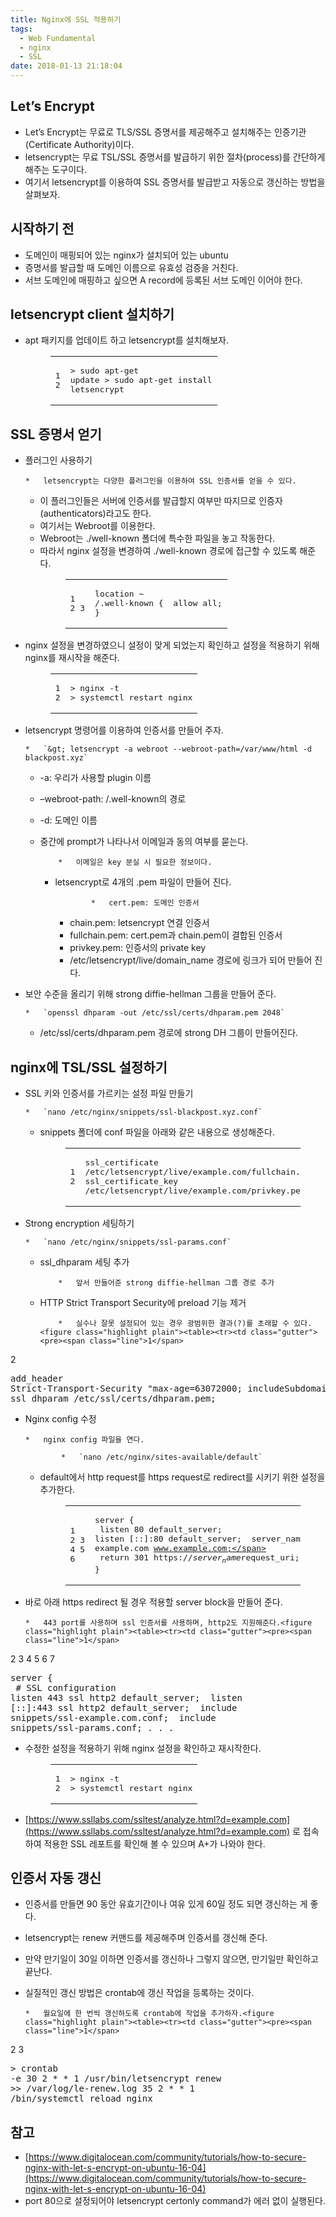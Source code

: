 ```yaml
---
title: Nginx에 SSL 적용하기
tags:
  - Web Fundamental
  - nginx
  - SSL
date: 2018-01-13 21:18:04
---
```


## [](#Let’s-Encrypt "Let’s Encrypt")Let’s Encrypt

*   Let’s Encrypt는 무료로 TLS/SSL 증명서를 제공해주고 설치해주는 인증기관(Certificate Authority)이다.
*   letsencrypt는 무료 TSL/SSL 증명서를 발급하기 위한 절차(process)를 간단하게 해주는 도구이다.
*   여기서 letsencrypt를 이용하여 SSL 증명서를 발급받고 자동으로 갱신하는 방법을 살펴보자.

## [](#시작하기-전 "시작하기 전")시작하기 전

*   도메인이 매핑되어 있는 nginx가 설치되어 있는 ubuntu
*   증명서를 발급할 때 도메인 이름으로 유효성 검증을 거친다.
*   서브 도메인에 매핑하고 싶으면 A record에 등록된 서브 도메인 이어야 한다.

## [](#letsencrypt-client-설치하기 "letsencrypt client 설치하기")letsencrypt client 설치하기

*   apt 패키지를 업데이트 하고 letsencrypt를 설치해보자.<figure class="highlight plain"><table><tr><td class="gutter"><pre><span class="line">1</span>
<span class="line">2</span>
</pre></td><td class="code"><pre><span class="line">&gt; sudo apt-get update</span>
<span class="line">&gt; sudo apt-get install letsencrypt</span>
</pre></td></tr></table></figure>

## [](#SSL-증명서-얻기 "SSL 증명서 얻기")SSL 증명서 얻기

*   플러그인 사용하기

        *   letsencrypt는 다양한 플러그인을 이용하여 SSL 인증서를 얻을 수 있다.
    *   이 플러그인들은 서버에 인증서를 발급할지 여부만 따지므로 인증자(authenticators)라고도 한다.
    *   여기서는 Webroot를 이용한다.
    *   Webroot는 ./well-known 폴더에 특수한 파일을 놓고 작동한다.
    *   따라서 nginx 설정을 변경하여 ./well-known 경로에 접근할 수 있도록 해준다.<figure class="highlight plain"><table><tr><td class="gutter"><pre><span class="line">1</span>
<span class="line">2</span>
<span class="line">3</span>
</pre></td><td class="code"><pre><span class="line">location ~ /.well-known &#123;</span>
<span class="line">    allow all;</span>
<span class="line">&#125;</span>
</pre></td></tr></table></figure>

*   nginx 설정을 변경하였으니 설정이 맞게 되었는지 확인하고 설정을 적용하기 위해 nginx를 재시작을 해준다.<figure class="highlight plain"><table><tr><td class="gutter"><pre><span class="line">1</span>
<span class="line">2</span>
</pre></td><td class="code"><pre><span class="line">&gt; nginx -t</span>
<span class="line">&gt; systemctl restart nginx</span>
</pre></td></tr></table></figure>

*   letsencrypt 명령어를 이용하여 인증서를 만들어 주자.

        *   `&gt; letsencrypt -a webroot --webroot-path=/var/www/html -d blackpost.xyz`
    *   -a: 우리가 사용할 plugin 이름
    *   –webroot-path: /.well-known의 경로
    *   -d: 도메인 이름
    *   중간에 prompt가 나타나서 이메일과 동의 여부를 묻는다.

                *   이메일은 key 분실 시 필요한 정보이다.
        *   letsencrypt로 4개의 .pem 파일이 만들어 진다.

                        *   cert.pem: 도메인 인증서
            *   chain.pem: letsencrypt 연결 인증서
            *   fullchain.pem: cert.pem과 chain.pem이 결합된 인증서
            *   privkey.pem: 인증서의 private key
            *   /etc/letsencrypt/live/domain_name 경로에 링크가 되어 만들어 진다.
*   보안 수준을 올리기 위해 strong diffie-hellman 그룹을 만들어 준다.

        *   `openssl dhparam -out /etc/ssl/certs/dhparam.pem 2048`
    *   /etc/ssl/certs/dhparam.pem 경로에 strong DH 그룹이 만들어진다.

## [](#nginx에-TSL-SSL-설정하기 "nginx에 TSL/SSL 설정하기")nginx에 TSL/SSL 설정하기

*   SSL 키와 인증서를 가르키는 설정 파일 만들기

        *   `nano /etc/nginx/snippets/ssl-blackpost.xyz.conf`
    *   snippets 폴더에 conf 파일을 아래와 같은 내용으로 생성해준다.<figure class="highlight plain"><table><tr><td class="gutter"><pre><span class="line">1</span>
<span class="line">2</span>
</pre></td><td class="code"><pre><span class="line">ssl_certificate /etc/letsencrypt/live/example.com/fullchain.pem;</span>
<span class="line">ssl_certificate_key /etc/letsencrypt/live/example.com/privkey.pem;</span>
</pre></td></tr></table></figure>

*   Strong encryption 세팅하기

        *   `nano /etc/nginx/snippets/ssl-params.conf`
    *   ssl_dhparam 세팅 추가

                *   앞서 만들어준 strong diffie-hellman 그룹 경로 추가
    *   HTTP Strict Transport Security에 preload 기능 제거

                *   실수나 잘못 설정되어 있는 경우 광범위한 결과(?)를 초래할 수 있다.<figure class="highlight plain"><table><tr><td class="gutter"><pre><span class="line">1</span>
<span class="line">2</span>
</pre></td><td class="code"><pre><span class="line">add_header Strict-Transport-Security &quot;max-age=63072000; includeSubdomains&quot;;</span>
<span class="line">ssl_dhparam /etc/ssl/certs/dhparam.pem;</span>
</pre></td></tr></table></figure>

*   Nginx config 수정

        *   nginx config 파일을 연다.

                *   `nano /etc/nginx/sites-available/default`
    *   default에서 http request를 https request로 redirect를 시키기 위한 설정을 추가한다.<figure class="highlight plain"><table><tr><td class="gutter"><pre><span class="line">1</span>
<span class="line">2</span>
<span class="line">3</span>
<span class="line">4</span>
<span class="line">5</span>
<span class="line">6</span>
</pre></td><td class="code"><pre><span class="line">server &#123;</span>
<span class="line">    listen 80 default_server;</span>
<span class="line">    listen [::]:80 default_server;</span>
<span class="line">    server_name example.com www.example.com;</span>
<span class="line">    return 301 https://$server_name$request_uri;</span>
<span class="line">&#125;</span>
</pre></td></tr></table></figure>

*   바로 아래 https redirect 될 경우 적용할 server block을 만들어 준다.

        *   443 port를 사용하며 ssl 인증서를 사용하며, http2도 지원해준다.<figure class="highlight plain"><table><tr><td class="gutter"><pre><span class="line">1</span>
<span class="line">2</span>
<span class="line">3</span>
<span class="line">4</span>
<span class="line">5</span>
<span class="line">6</span>
<span class="line">7</span>
</pre></td><td class="code"><pre><span class="line">server &#123;</span>
<span class="line">    # SSL configuration</span>
<span class="line">    listen 443 ssl http2 default_server;</span>
<span class="line">    listen [::]:443 ssl http2 default_server;</span>
<span class="line">    include snippets/ssl-example.com.conf;</span>
<span class="line">    include snippets/ssl-params.conf;</span>
<span class="line">. . .</span>
</pre></td></tr></table></figure>

*   수정한 설정을 적용하기 위해 nginx 설정을 확인하고 재시작한다.<figure class="highlight plain"><table><tr><td class="gutter"><pre><span class="line">1</span>
<span class="line">2</span>
</pre></td><td class="code"><pre><span class="line">&gt; nginx -t</span>
<span class="line">&gt; systemctl restart nginx</span>
</pre></td></tr></table></figure>

*   [https://www.ssllabs.com/ssltest/analyze.html?d=example.com](https://www.ssllabs.com/ssltest/analyze.html?d=example.com) 로 접속하여 적용한 SSL 레포트를 확인해 볼 수 있으며 A+가 나와야 한다.

## [](#인증서-자동-갱신 "인증서 자동 갱신")인증서 자동 갱신

*   인증서를 만들면 90 동안 유효기간이나 여유 있게 60일 정도 되면 갱신하는 게 좋다.
*   letsencrypt는 renew 커맨드를 제공해주며 인증서를 갱신해 준다.
*   만약 만기일이 30일 이하면 인증서를 갱신하나 그렇지 않으면, 만기일만 확인하고 끝난다.
*   실질적인 갱신 방법은 crontab에 갱신 작업을 등록하는 것이다.

        *   월요일에 한 번씩 갱신하도록 crontab에 작업을 추가하자.<figure class="highlight plain"><table><tr><td class="gutter"><pre><span class="line">1</span>
<span class="line">2</span>
<span class="line">3</span>
</pre></td><td class="code"><pre><span class="line">&gt; crontab -e</span>
<span class="line">30 2 * * 1 /usr/bin/letsencrypt renew &gt;&gt; /var/log/le-renew.log</span>
<span class="line">35 2 * * 1 /bin/systemctl reload nginx</span>
</pre></td></tr></table></figure>

## [](#참고 "참고")참고

*   [https://www.digitalocean.com/community/tutorials/how-to-secure-nginx-with-let-s-encrypt-on-ubuntu-16-04](https://www.digitalocean.com/community/tutorials/how-to-secure-nginx-with-let-s-encrypt-on-ubuntu-16-04)
*   port 80으로 설정되어야 letsencrypt certonly command가 에러 없이 실행된다.